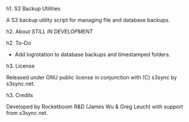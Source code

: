 h1. S3 Backup Utilities

A S3 backup utility script for managing file and database backups.


h2. About
*STILL IN DEVELOPMENT*


h2. To-Do

* Add logrotation to database backups and timestamped folders.


h3. License

Released under GNU public license in conjunction with (C) s3sync by s3sync.net.


h3. Credits

Developed by Rocketboom R&D (James Wu & Greg Leuch) with support from s3sync.net.
